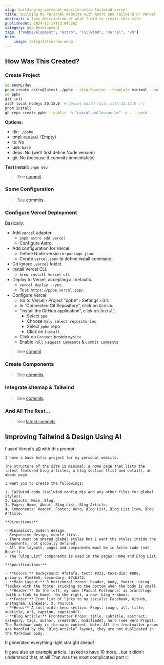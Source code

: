 ```yaml
---
slug: building-my-personal-website-astro-tailwind-vercel
title: Building My Personal Website with Astro and Tailwind on Vercel
abstract: A lazy description of what I did to create this site.
publishedAt: 2024-12-17T13:04:26Z
category: Web Development
tags: ["WebDevelopment", "Astro", "Tailwind", "Vercel", "v0"]
hero:
    image: /blog/astro-new.webp
---
```



## How Was This Created?

### Create Project

```bash
cd $HOME/dev
pnpm create astro@latest ./ppbe --skip-houston --template minimal --no-install --no-git
cd ppbe
git init
asdf local nodejs 20.18.0  # Vercel build fails with 22.12.0 :-/
pnpm install
gh repo create ppbe --public -h "pascal.polleunus.be" -s . --push
```

**Options:**
- dir: `./ppbe`
- tmpl: `minimal` (Empty)
- ts: No
- use: `base`
- deps: No (we’ll first define Node version)
- git: No (because it commits immediately)

**Test install:** `pnpm dev`

> See [commit](https://github.com/ppo/ppbe/commit/9b0e56344ee3b69c19215e611e013eeb41c7a3e1)


### Some Configuration

> See [commits](https://github.com/ppo/ppbe/commits/main/?after=8504a54df01e8df0afcfdf23b768c8b735521488+0).


### Configure Vercel Deployment

Basically:
- Add `vercel` adapter.
    - `pnpm astro add vercel`
    - Configure Astro.
- Add configuration for Vercel:
    - Define Node version in `package.json`.
    - Create `vercel.json` to define install command.
- Git ignore `.vercel` folder.
- Install Vercel CLI.
    - `brew install vercel-cli`
- Deploy to Vercel, accepting all defaults.
    - `vercel deploy --yes`.
    - Test: `https://ppbe.vercel.app/`.
- Configure Vercel
    - Go to Vercel › Project “ppbe” › Settings › Git.
    - In “Connected Git Repository”, click on `GitHub`.
    - “Install the GitHub application”, click on `Install`.
        - Select `ppo`
        - Choose `Only select repositories`
        - Select `ppbe` repo
        - Click on `Install`
    - Click on `Connect` beside `mysite`
    - Enable `Pull Request Comments` & `Commit Comments`

> See [commit](https://github.com/ppo/ppbe/commit/8504a54df01e8df0afcfdf23b768c8b735521488)


### Create Components

> See [commits](https://github.com/ppo/ppbe/commits/main/?after=4dae9bd8a322b717065ae0fedb86c2c14bfd5a12+0).


### Integrate sitemap & Tailwind

> See [commits](https://github.com/ppo/ppbe/commits/main/?after=393682ffd865f4b9865589821b7ff18ab5e3850c+0).


### And All The Rest…

> See [latest commits](https://github.com/ppo/ppbe/commits/main/)


## Improving Tailwind & Design Using AI

I used Vercel’s [v0](https://v0.dev/) with this prompt:

```
I have a base Astro project for my personal website.

The structure of the site is minimal: a home page that lists the latest featured blog articles, a blog section (list and detail), an about page.

I want you to create the followings:

1. Tailwind code (tailwind.config.mjs and any other files for global styles).
2. Layouts: Main, Blog.
3. Pages: Home, About, Blog List, Blog Article.
4. Components: Header, Footer, Hero, Blog List, Blog List Item, Blog Article.

**Directives:**

- Minimalist, modern design.
- Responsive design, mobile-first.
- There must be shared global styles but I want the styles inside the components, not globally defined.
- All the layouts, pages and components must be in Astro code (not React!).
- The “Blog List” components is used in the pages: Home and Blog List.

**Specifications:**

- **Colors:** background: #fafafa, text: #333, text-dim: #888, primary: #1e88e5, secondary: #7cb342.
- **Main Layout:** 3 horizontal zones: header, body, footer. Using flexbox with the footer sticking to the bottom when the body is small.
- **Header:** On the left, my name (Pascal Polleunus) as brand/logo (with a link to home). On the right, a nav: blog • about.
- **Footer:** Icon list of links to my socials: Facebook, GitHub, Instagram, LinkedIn, X, YouTube.
- **Hero:** A full-width hero section. Props: image, alt, title, subtitle, url, caption, captionUrl.
- **Blog Article:** Frontmatter Props: title, subtitle, abstract, category, tags, author, createdAt, modifiedAt, hero (see Hero Props). The Markdown body is the main content. Note: All the frontmatter props are handled by the “Blog Article” layout, they are not duplicated in the Markdown body.
```

It generated everything right straight ahead!

It gave also an example article. I asked to have 10 more… but it didn't understood that, at all! That was the most complicated part 🙄
